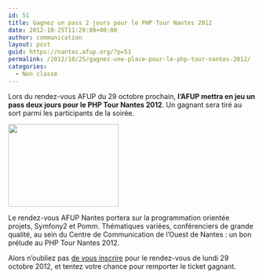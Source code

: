 ```yaml
---
id: 51
title: Gagnez un pass 2 jours pour le PHP Tour Nantes 2012
date: 2012-10-25T11:29:09+00:00
author: communication
layout: post
guid: https://nantes.afup.org/?p=51
permalink: /2012/10/25/gagnez-une-place-pour-le-php-tour-nantes-2012/
categories:
  - Non classé
---
```

Lors du rendez-vous AFUP du 29 octobre prochain, **l&rsquo;AFUP mettra en jeu un pass deux jours pour le PHP Tour Nantes 2012**. Un gagnant sera tiré au sort parmi les participants de la soirée.

[<img class="size-full wp-image-52 aligncenter" src="https://nantes.afup.orgfiles/2012/10/ticketelephant.jpg" alt="" width="225" height="168" />](https://nantes.afup.orgfiles/2012/10/ticketelephant.jpg)

Le rendez-vous AFUP Nantes portera sur la programmation orientée projets, Symfony2 et Pomm. Thématiques variées, conférenciers de grande qualité, au sein du Centre de Communication de l&rsquo;Ouest de Nantes : un bon prélude au PHP Tour Nantes 2012.

Alors n&rsquo;oubliez pas [de vous inscrire](http://www.afup.org/pages/rendezvous/) pour le rendez-vous de lundi 29 octobre 2012, et tentez votre chance pour remporter le ticket gagnant.

&nbsp;